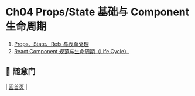 # Ch04 Props/State 基础与 Component 生命周期

1. [Props、State、Refs 与表单处理](https://github.com/fsdev124/reactjs/blob/master/Ch04/props-state-introduction.md)
2. [React Component 规范与生命周期（Life Cycle）](https://github.com/fsdev124/reactjs/blob/master/Ch04/react-component-life-cycle.md)

## :door: 随意门
| [回首页](https://github.com/fsdev124/reactjs) |
